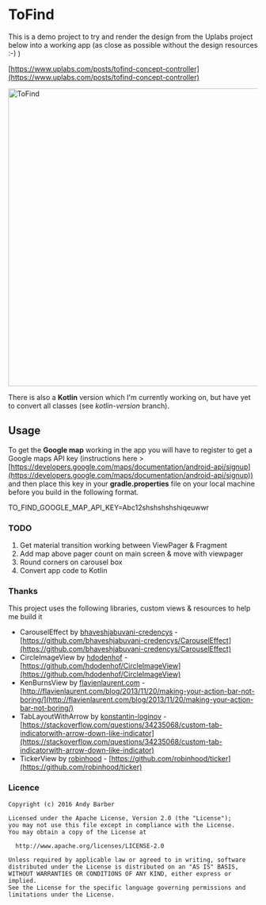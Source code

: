 # ToFind

This is a demo project to try and render the design from the Uplabs project below into a working app (as close as possible without the design resources :-) )

[https://www.uplabs.com/posts/tofind-concept-controller](https://www.uplabs.com/posts/tofind-concept-controller)

<p>
<img src="https://github.com/andyb129/ToFind/blob/master/screenshots/to_find_anim.gif" height="600" alt="ToFind"/>
</p>

There is also a **Kotlin** version which I'm currently working on, but have yet to convert all classes (see *kotlin-version* branch).

## Usage

To get the **Google map** working in the app you will have to register to get a Google maps API key (instructions here > [https://developers.google.com/maps/documentation/android-api/signup](https://developers.google.com/maps/documentation/android-api/signup))  
and then place this key in your **gradle.properties** file on your local machine before you build in the following format.

TO_FIND_GOOGLE_MAP_API_KEY=Abc12shshshshshiqeuwwr


### TODO
1. Get material transition working between ViewPager & Fragment
2. Add map above pager count on main screen & move with viewpager
3. Round corners on carousel box
4. Convert app code to Kotlin

### Thanks

This project uses the following libraries, custom views & resources to help me build it

* CarouselEffect by [bhaveshjabuvani-credencys](https://github.com/bhaveshjabuvani-credencys) - [https://github.com/bhaveshjabuvani-credencys/CarouselEffect](https://github.com/bhaveshjabuvani-credencys/CarouselEffect)
* CircleImageView by [hdodenhof](https://github.com/hdodenhof) - [https://github.com/hdodenhof/CircleImageView](https://github.com/hdodenhof/CircleImageView)
* KenBurnsView by [flavienlaurent.com](https://flavienlaurent.com) - [http://flavienlaurent.com/blog/2013/11/20/making-your-action-bar-not-boring/](http://flavienlaurent.com/blog/2013/11/20/making-your-action-bar-not-boring/)
* TabLayoutWithArrow by [konstantin-loginov](https://stackoverflow.com/users/1658267/konstantin-loginov) - [https://stackoverflow.com/questions/34235068/custom-tab-indicatorwith-arrow-down-like-indicator](https://stackoverflow.com/questions/34235068/custom-tab-indicatorwith-arrow-down-like-indicator)
* TickerView by [robinhood](https://github.com/robinhood) - [https://github.com/robinhood/ticker](https://github.com/robinhood/ticker)

### Licence
```
Copyright (c) 2016 Andy Barber

Licensed under the Apache License, Version 2.0 (the "License");
you may not use this file except in compliance with the License.
You may obtain a copy of the License at

  http://www.apache.org/licenses/LICENSE-2.0

Unless required by applicable law or agreed to in writing, software
distributed under the License is distributed on an "AS IS" BASIS,
WITHOUT WARRANTIES OR CONDITIONS OF ANY KIND, either express or implied.
See the License for the specific language governing permissions and
limitations under the License.
```
